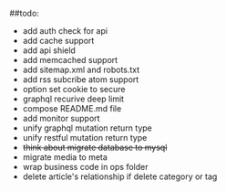 ##todo:

- add auth check for api
- add cache support
- add api shield
- add memcached support
- add sitemap.xml and robots.txt
- add rss subcribe atom support
- option set cookie to secure
- graphql recurive deep limit
- compose README.md file
- add monitor support
- unify graphql mutation return type
- unify restful mutation return type
- ~~think about migrate database to mysql~~
- migrate media to meta
- wrap business code in ops folder
- delete article's relationship if delete category or tag